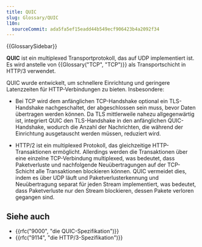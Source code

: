 ```yaml
---
title: QUIC
slug: Glossary/QUIC
l10n:
  sourceCommit: ada5fa5ef15eadd44b549ecf906423b4a2092f34
---
```


{{GlossarySidebar}}

**QUIC** ist ein multiplexed Transportprotokoll, das auf UDP implementiert ist. Es wird anstelle von {{Glossary("TCP", "TCP")}} als Transportschicht in HTTP/3 verwendet.

QUIC wurde entwickelt, um schnellere Einrichtung und geringere Latenzzeiten für HTTP-Verbindungen zu bieten. Insbesondere:

- Bei TCP wird dem anfänglichen TCP-Handshake optional ein TLS-Handshake nachgeschaltet, der abgeschlossen sein muss, bevor Daten übertragen werden können. Da TLS mittlerweile nahezu allgegenwärtig ist, integriert QUIC den TLS-Handshake in den anfänglichen QUIC-Handshake, wodurch die Anzahl der Nachrichten, die während der Einrichtung ausgetauscht werden müssen, reduziert wird.

- HTTP/2 ist ein multiplexed Protokoll, das gleichzeitige HTTP-Transaktionen ermöglicht. Allerdings werden die Transaktionen über eine einzelne TCP-Verbindung multiplexed, was bedeutet, dass Paketverluste und nachfolgende Neuübertragungen auf der TCP-Schicht alle Transaktionen blockieren können. QUIC vermeidet dies, indem es über UDP läuft und Paketverlusterkennung und Neuübertragung separat für jeden Stream implementiert, was bedeutet, dass Paketverluste nur den Stream blockieren, dessen Pakete verloren gegangen sind.

## Siehe auch

- {{rfc("9000", "die QUIC-Spezifikation")}}
- {{rfc("9114", "die HTTP/3-Spezifikation")}}
